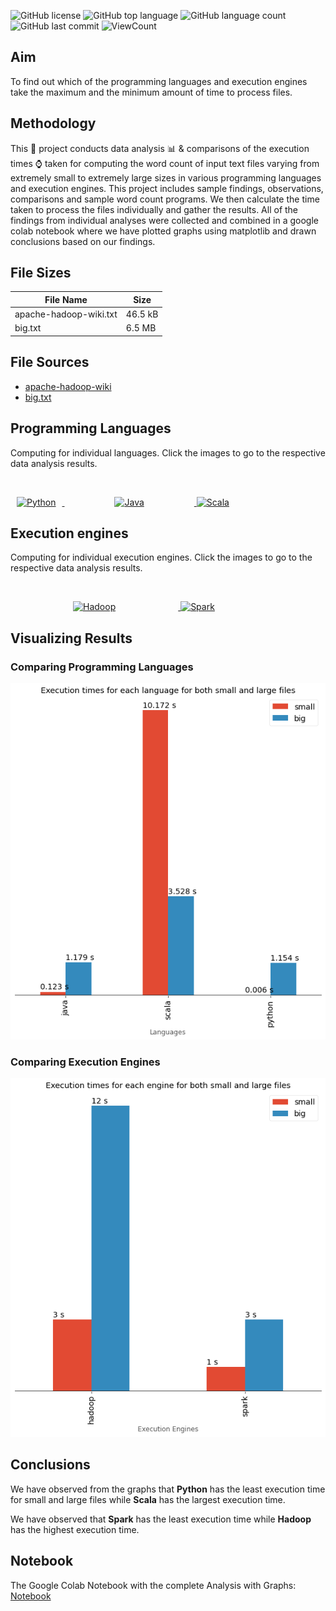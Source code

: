 ![GitHub license](https://img.shields.io/github/license/Thomas-George-T/Word-Count-Data-Analysis?style=flat)
![GitHub top language](https://img.shields.io/github/languages/top/Thomas-George-T/Word-Count-Data-Analysis?style=flat)
![GitHub language count](https://img.shields.io/github/languages/count/Thomas-George-T/Word-Count-Data-Analysis?style=flat)
![GitHub last commit](https://img.shields.io/github/last-commit/Thomas-George-T/Word-Count-Data-Analysis?style=flat)
![ViewCount](https://views.whatilearened.today/views/github/Thomas-George-T/Word-Count-Data-Analysis.svg?cache=remove)

## Aim
To find out which of the programming languages and execution engines take the maximum and the minimum amount of time to process files.

## Methodology

This :green_book: project conducts data analysis :bar_chart: & comparisons of the execution times :watch: taken for computing the word count of input text files varying from extremely small to extremely large sizes in various programming languages and execution engines. This project includes sample findings, observations, comparisons and sample word count programs. We then calculate the time taken to process the files individually and gather the results. All of the findings from individual analyses were collected and combined in a google colab notebook where we have plotted graphs using matplotlib and drawn conclusions based on our findings.

## File Sizes

| File Name              | Size    |
|------------------------|---------|
| apache-hadoop-wiki.txt | 46.5 kB |
| big.txt                | 6.5 MB  |


## File Sources

- [apache-hadoop-wiki](https://en.wikipedia.org/wiki/Apache_Hadoop)
- [big.txt](https://norvig.com/big.txt)

## Programming Languages

Computing for individual languages. Click the images to go to the respective data analysis results.

<br>
<p align="left">
	<a href="Python-Word-Count-Data-Analysis">
		<img src="https://raw.githubusercontent.com/Thomas-George-T/Word-Count-Data-Analysis/master/assets/svg/python.svg" alt="Python" Title="Python" width=150 hspace=10 />
	</a>
		<a href="Java-Word-Count-Data-Analysis">
		<img src="https://raw.githubusercontent.com/Thomas-George-T/Word-Count-Data-Analysis/master/assets/svg/java.svg" alt="Java" Title="Java" width=120 hspace=80 />
	</a>
		<a href="Scala-Word-Count-Data-Analysis">
		<img src="https://raw.githubusercontent.com/Thomas-George-T/Word-Count-Data-Analysis/master/assets/svg/scala.svg" alt="Scala" Title="Scala" width=100/>
	</a>
</p>


## Execution engines

Computing for individual execution engines. Click the images to go to the respective data analysis results.

<br>
<p align="left">
	<a href="Hadoop-MapReduce-WordCount-Data-Analysis">
		<img src="https://raw.githubusercontent.com/Thomas-George-T/Word-Count-Data-Analysis/master/assets/svg/hadoop.svg" alt="Hadoop" Title="Hadoop" width=180 hspace=100/>
	</a>
	<a href="Spark-Word-Count-Data-Analysis">
		<img src="https://raw.githubusercontent.com/Thomas-George-T/Word-Count-Data-Analysis/master/assets/svg/apache_spark.svg" alt="Spark" Title="Spark" width=240 />
	</a>
	
</p>

## Visualizing Results

### Comparing Programming Languages

<p align="center">
	<a href="#">
		<img src="assets/graphs/languages.png" alt="Languages findings" Title="Languages findings" />
	</a>
</p>	

### Comparing Execution Engines	
	
<p align="center">
	<a href="#">
		<img src="assets/graphs/execution_engines.png" alt="Execution engines findings" Title="Execution engines findings" />
	</a>	
</p>

## Conclusions

We have observed from the graphs that **Python** has the least execution time for small and large files while **Scala** has the largest execution time.

We have observed that **Spark** has the least execution time while **Hadoop** has the highest execution time.

## Notebook

The Google Colab Notebook with the complete Analysis with Graphs: [Notebook](Data-Analysis.ipynb) 
